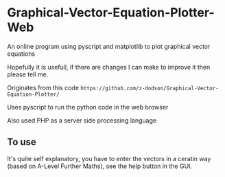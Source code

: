 # Graphical-Vector-Equation-Plotter-Web
 An online program using pyscript and matplotlib to plot graphical vector equations
 
Hopefully it is usefull, if there are changes I can make to improve it then please tell me.

Originates from this code `https://github.com/z-dodson/Graphical-Vector-Equation-Plotter/`

Uses pyscript to run the python code in the web browser

Also used PHP as a server side processing language

## To use
It's quite self explanatory, you have to enter the vectors in a ceratin way (based on A-Level Further Maths), see the help button in the GUI.
